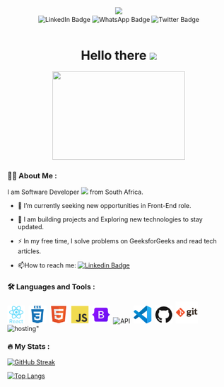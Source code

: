 <div id="header" align="center">
  <img src="https://media.giphy.com/media/WIQ0N0OUvei1OW1h9Z/giphy.gif" width="150"/>
</div>
<div id="badges" align="center">
  <img src="https://img.shields.io/badge/LinkedIn-blue?style=for-the-badge&logo=linkedin&logoColor=white" alt="LinkedIn Badge"/>
  <img src="https://img.shields.io/badge/WhatsApp-green?style=for-the-badge&logo=WhatsApp&logoColor=white" alt="WhatsApp Badge"/>
  <img src="https://img.shields.io/badge/Twitter-blue?style=for-the-badge&logo=twitter&logoColor=white" alt="Twitter Badge"/>
</div>
<div id="badges" align="center">
<img src="https://komarev.com/ghpvc/?username=Snenhlanhl&style=flat-square&color=blue" alt=""/>
</div>
<h1 id="badges" align="center">
  Hello there
  <img src="https://media.giphy.com/media/hvRJCLFzcasrR4ia7z/giphy.gif" width="30px"/>
</h1>
<div align="center">
  <img src="https://media.giphy.com/media/dWesBcTLavkZuG35MI/giphy.gif" width="300" height="200"/>
</div>

### :woman_technologist: About Me :
I am Software Developer <img src="https://media.giphy.com/media/WUlplcMpOCEmTGBtBW/giphy.gif" width="30"> from South Africa.

- :telescope: I’m currently seeking new opportunities in Front-End role.

- :seedling: I am building projects and Exploring new technologies to stay updated.

- :zap: In my free time, I solve problems on GeeksforGeeks and read tech articles.

- :mailbox:How to reach me: [![Linkedin Badge](https://img.shields.io/badge/-Snenhlanhla-blue?style=flat&logo=Linkedin&logoColor=white)](your-linkedin-url)

 ### :hammer_and_wrench: Languages and Tools : 
 <div>
  <img src="https://github.com/devicons/devicon/blob/master/icons/react/react-original-wordmark.svg" title="React" alt="React" width="40" height="40"/>&nbsp;
  <img src="https://github.com/devicons/devicon/blob/master/icons/css3/css3-plain-wordmark.svg"  title="CSS" alt="CSS" width="40" height="40"/>&nbsp;
  <img src="https://github.com/devicons/devicon/blob/master/icons/html5/html5-original.svg" title="HTML" alt="HTML" width="40" height="40"/>&nbsp;
  <img src="https://github.com/devicons/devicon/blob/master/icons/javascript/javascript-original.svg" title="JavaScript" alt="JavaScript" width="40" height="40"/>&nbsp;
  <img src="https://github.com/devicons/devicon/blob/master/icons/bootstrap/bootstrap-original.svg" title="boostrap" alt="bootstrap" width="40" height="40"/>&nbsp;
  <img src="https://brandmaster.ae/wp-content/uploads/2021/10/wraper_api-remove.png" title="API"  alt="API" width="40" height="40"/>&nbsp;
  <img src="https://github.com/devicons/devicon/blob/master/icons/vscode/vscode-original.svg" title="Vscode" alt="vscode" width="40" height="40"/>&nbsp;
  <img src="https://github.com/devicons/devicon/blob/master/icons/github/github-original.svg" title="Github" alt="github" width="40" height="40"/>&nbsp;
  <img src="https://github.com/devicons/devicon/blob/master/icons/git/git-original-wordmark.svg" title="Git" **alt="Git" width="50" height="50"/>
   <img src="https://th.bing.com/th/id/OIP.U4ETn9-7tFiKN5XqGl8CpAHaHo?w=204&h=210&c=7&r=0&o=5&pid=1.7" title="Hosting" alt=hosting" width="40" height="40" />&nbsp;
</div>

### :fire: My Stats :

[![GitHub Streak](https://github-readme-streak-stats.herokuapp.com?user=Snenhlanhl&theme=dark)](https://git.io/streak-stats)

[![Top Langs](https://github-readme-stats.vercel.app/api/top-langs/?username=Snenhlanhl&layout=compact&theme=vision-friendly-dark)](https://github.com/anuraghazra/github-readme-stats)
